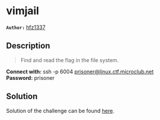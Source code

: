 # vimjail

**`Author:`** [hfz1337](https://github.com/hfz1337)

## Description

> Find and read the flag in the file system.  

**Connect with:** ssh -p 6004 prisoner@linux.ctf.microclub.net  
**Password:** prisoner

## Solution

Solution of the challenge can be found [here](solution/).
